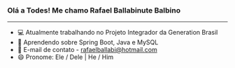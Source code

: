 ### Olá a Todes! Me chamo Rafael Ballabinute Balbino

----------------------------------------------------------------------------------------------------------------------------------------------------------------------

- 💻 Atualmente trabalhando no Projeto Integrador da Generation Brasil
- 🌱 Aprendendo sobre Spring Boot, Java e MySQL
- 💬 E-mail de contato - rafaelballabi@hotmail.com
- 😄 Pronome: Ele / Dele | He / Him
